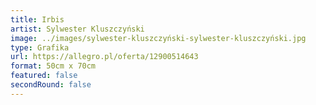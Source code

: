 ```yaml
---
title: Irbis
artist: Sylwester Kluszczyński
image: ../images/sylwester-kluszczyński-sylwester-kluszczyński.jpg
type: Grafika
url: https://allegro.pl/oferta/12900514643
format: 50cm x 70cm
featured: false
secondRound: false
---
```


